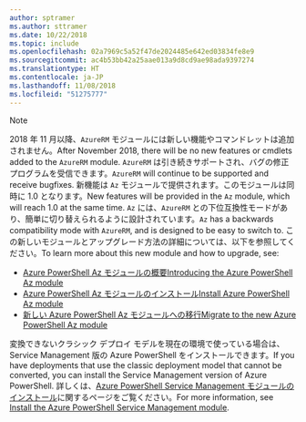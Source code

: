 ```yaml
---
author: sptramer
ms.author: sttramer
ms.date: 10/22/2018
ms.topic: include
ms.openlocfilehash: 02a7969c5a52f47de2024485e642ed03834fe8e9
ms.sourcegitcommit: ac4b53bb42a25aae013a9d8cd9ae98ada9397274
ms.translationtype: HT
ms.contentlocale: ja-JP
ms.lasthandoff: 11/08/2018
ms.locfileid: "51275777"
---
```

> [!NOTE]
> 
> <span data-ttu-id="61a0c-101">2018 年 11 月以降、`AzureRM` モジュールには新しい機能やコマンドレットは追加されません。</span><span class="sxs-lookup"><span data-stu-id="61a0c-101">After November 2018, there will be no new features or cmdlets added to the `AzureRM` module.</span></span> <span data-ttu-id="61a0c-102">`AzureRM` は引き続きサポートされ、バグの修正プログラムを受信できます。</span><span class="sxs-lookup"><span data-stu-id="61a0c-102">`AzureRM` will continue to be supported and receive bugfixes.</span></span> <span data-ttu-id="61a0c-103">新機能は `Az` モジュールで提供されます。このモジュールは同時に 1.0 となります。</span><span class="sxs-lookup"><span data-stu-id="61a0c-103">New features will be provided in the `Az` module, which will reach 1.0 at the same time.</span></span> <span data-ttu-id="61a0c-104">`Az` には、`AzureRM` との下位互換性モードがあり、簡単に切り替えられるように設計されています。</span><span class="sxs-lookup"><span data-stu-id="61a0c-104">`Az` has a backwards compatibility mode with `AzureRM`, and is designed to be easy to switch to.</span></span> <span data-ttu-id="61a0c-105">この新しいモジュールとアップグレード方法の詳細については、以下を参照してください。</span><span class="sxs-lookup"><span data-stu-id="61a0c-105">To learn more about this new module and how to upgrade, see:</span></span>
>
> * [<span data-ttu-id="61a0c-106">Azure PowerShell Az モジュールの概要</span><span class="sxs-lookup"><span data-stu-id="61a0c-106">Introducing the Azure PowerShell Az module</span></span>](/powershell/azure/new-azureps-module-az)
> * [<span data-ttu-id="61a0c-107">Azure PowerShell Az モジュールのインストール</span><span class="sxs-lookup"><span data-stu-id="61a0c-107">Install Azure PowerShell Az module</span></span>](/powershell/azure/install-az-ps)
> * [<span data-ttu-id="61a0c-108">新しい Azure PowerShell Az モジュールへの移行</span><span class="sxs-lookup"><span data-stu-id="61a0c-108">Migrate to the new Azure PowerShell Az module</span></span>](/powershell/azure/migrate-from-azurerm-to-az)
>
> <span data-ttu-id="61a0c-109">変換できないクラシック デプロイ モデルを現在の環境で使っている場合は、Service Management 版の Azure PowerShell をインストールできます。</span><span class="sxs-lookup"><span data-stu-id="61a0c-109">If you have deployments that use the classic deployment model that cannot be converted, you can install the Service Management version of Azure PowerShell.</span></span> <span data-ttu-id="61a0c-110">詳しくは、[Azure PowerShell Service Management モジュールのインストール](/powershell/azure/servicemanagement/install-azure-ps)に関するページをご覧ください。</span><span class="sxs-lookup"><span data-stu-id="61a0c-110">For more information, see [Install the Azure PowerShell Service Management module](/powershell/azure/servicemanagement/install-azure-ps).</span></span>
